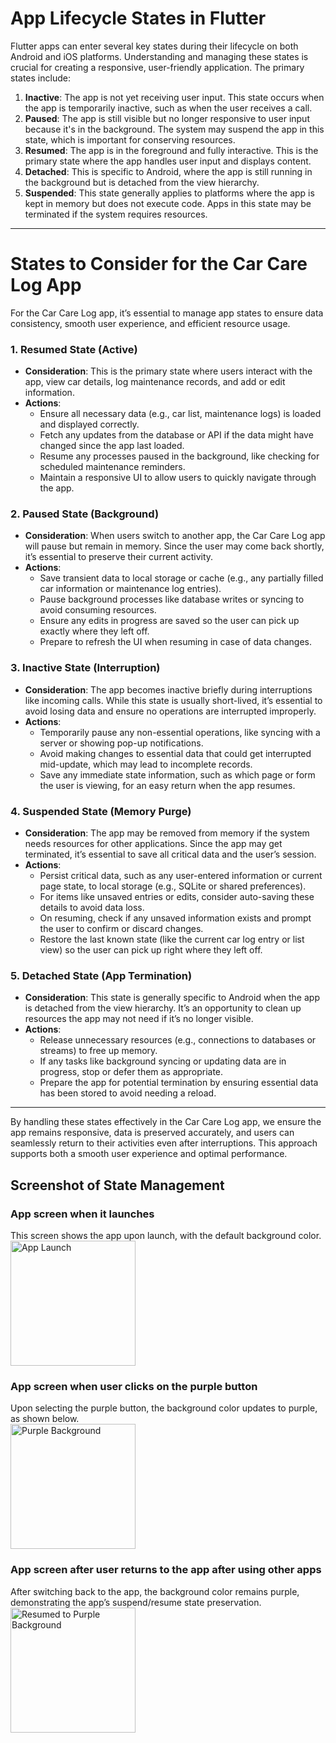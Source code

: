 # App Lifecycle States in Flutter

Flutter apps can enter several key states during their lifecycle on both Android and iOS platforms. Understanding and managing these states is crucial for creating a responsive, user-friendly application. The primary states include:

1. **Inactive**: The app is not yet receiving user input. This state occurs when the app is temporarily inactive, such as when the user receives a call.
2. **Paused**: The app is still visible but no longer responsive to user input because it's in the background. The system may suspend the app in this state, which is important for conserving resources.
3. **Resumed**: The app is in the foreground and fully interactive. This is the primary state where the app handles user input and displays content.
4. **Detached**: This is specific to Android, where the app is still running in the background but is detached from the view hierarchy.
5. **Suspended**: This state generally applies to platforms where the app is kept in memory but does not execute code. Apps in this state may be terminated if the system requires resources.

---

# States to Consider for the Car Care Log App

For the Car Care Log app, it’s essential to manage app states to ensure data consistency, smooth user experience, and efficient resource usage.

### 1. Resumed State (Active)
- **Consideration**: This is the primary state where users interact with the app, view car details, log maintenance records, and add or edit information.
- **Actions**:
  - Ensure all necessary data (e.g., car list, maintenance logs) is loaded and displayed correctly.
  - Fetch any updates from the database or API if the data might have changed since the app last loaded.
  - Resume any processes paused in the background, like checking for scheduled maintenance reminders.
  - Maintain a responsive UI to allow users to quickly navigate through the app.

### 2. Paused State (Background)
- **Consideration**: When users switch to another app, the Car Care Log app will pause but remain in memory. Since the user may come back shortly, it’s essential to preserve their current activity.
- **Actions**:
  - Save transient data to local storage or cache (e.g., any partially filled car information or maintenance log entries).
  - Pause background processes like database writes or syncing to avoid consuming resources.
  - Ensure any edits in progress are saved so the user can pick up exactly where they left off.
  - Prepare to refresh the UI when resuming in case of data changes.

### 3. Inactive State (Interruption)
- **Consideration**: The app becomes inactive briefly during interruptions like incoming calls. While this state is usually short-lived, it’s essential to avoid losing data and ensure no operations are interrupted improperly.
- **Actions**:
  - Temporarily pause any non-essential operations, like syncing with a server or showing pop-up notifications.
  - Avoid making changes to essential data that could get interrupted mid-update, which may lead to incomplete records.
  - Save any immediate state information, such as which page or form the user is viewing, for an easy return when the app resumes.

### 4. Suspended State (Memory Purge)
- **Consideration**: The app may be removed from memory if the system needs resources for other applications. Since the app may get terminated, it’s essential to save all critical data and the user’s session.
- **Actions**:
  - Persist critical data, such as any user-entered information or current page state, to local storage (e.g., SQLite or shared preferences).
  - For items like unsaved entries or edits, consider auto-saving these details to avoid data loss.
  - On resuming, check if any unsaved information exists and prompt the user to confirm or discard changes.
  - Restore the last known state (like the current car log entry or list view) so the user can pick up right where they left off.

### 5. Detached State (App Termination)
- **Consideration**: This state is generally specific to Android when the app is detached from the view hierarchy. It’s an opportunity to clean up resources the app may not need if it’s no longer visible.
- **Actions**:
  - Release unnecessary resources (e.g., connections to databases or streams) to free up memory.
  - If any tasks like background syncing or updating data are in progress, stop or defer them as appropriate.
  - Prepare the app for potential termination by ensuring essential data has been stored to avoid needing a reload.

---

By handling these states effectively in the Car Care Log app, we ensure the app remains responsive, data is preserved accurately, and users can seamlessly return to their activities even after interruptions. This approach supports both a smooth user experience and optimal performance.


## Screenshot of State Management

### App screen when it launches
This screen shows the app upon launch, with the default background color.  
<img src="https://github.com/user-attachments/assets/49253f0a-3e8d-4ab9-b964-be1aae532f94" alt="App Launch" width="200" />

### App screen when user clicks on the purple button
Upon selecting the purple button, the background color updates to purple, as shown below.  
<img src="https://github.com/user-attachments/assets/2c7f847a-c498-4466-8214-b41b167fef8f" alt="Purple Background" width="200" />

### App screen after user returns to the app after using other apps
After switching back to the app, the background color remains purple, demonstrating the app’s suspend/resume state preservation.  
<img src="https://github.com/user-attachments/assets/b5e0a886-fb51-46ab-9caa-b53f8e4708b1" alt="Resumed to Purple Background" width="200" />
